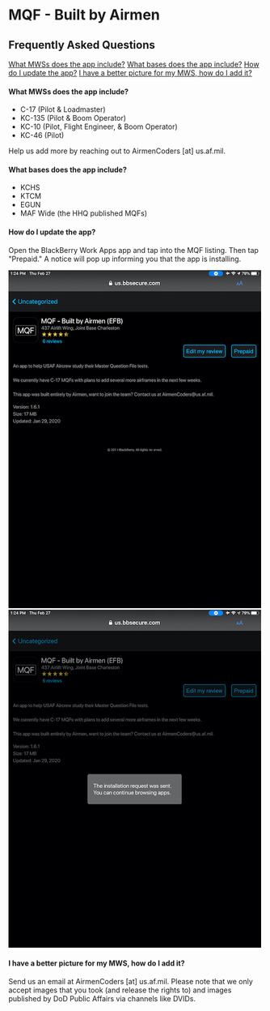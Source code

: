 # MQF - Built by Airmen

## Frequently Asked Questions
[What MWSs does the app include?](#what-mwss-does-the-app-include)
[What bases does the app include?](#what-bases-does-the-app-include)
[How do I update the app?](#how-do-i-update-the-app)
[I have a better picture for my MWS, how do I add it?](#i-have-a-better-picture-for-my-mws-how-do-i-add-it)

#### What MWSs does the app include?
* C-17 (Pilot & Loadmaster)
* KC-135 (Pilot & Boom Operator)
* KC-10 (Pilot, Flight Engineer, & Boom Operator)
* KC-46 (Pilot)

Help us add more by reaching out to AirmenCoders [at] us.af.mil. 

#### What bases does the app include?
* KCHS
* KTCM
* EGUN
* MAF Wide (the HHQ published MQFs)

#### How do I update the app?
Open the BlackBerry Work Apps app and tap into the MQF listing. Then tap "Prepaid." A notice will pop up informing you that the app is installing. 

![Update Image 1](./update1.jpeg) ![Update Image 2](./update2.jpeg)

#### I have a better picture for my MWS, how do I add it?
Send us an email at AirmenCoders [at] us.af.mil. Please note that we only accept images that you took (and release the rights to) and images published by DoD Public Affairs via channels like DVIDs.
